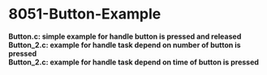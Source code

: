 # 8051-Button-Example
<b>Button.c: simple example for handle button is pressed and released</b><br>
<b>Button_2.c: example for handle task depend on number of button is pressed</b><br>
<b>Button_2.c: example for handle task depend on time of button is pressed</b><br>
